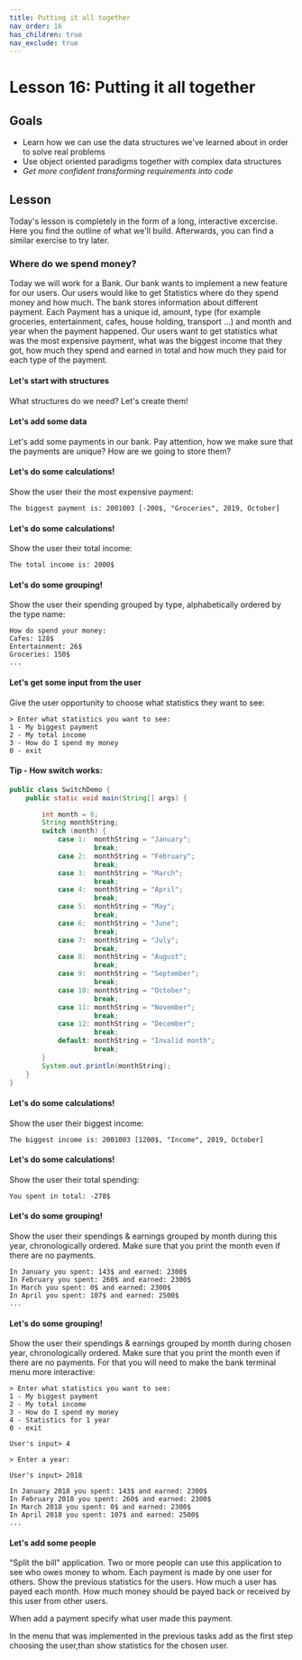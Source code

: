 ```yaml
---
title: Putting it all together
nav_order: 16
has_children: true
nav_exclude: true
---
```


# Lesson 16: Putting it all together

## Goals

- Learn how we can use the data structures we've learned about in order to solve real problems
- Use object oriented paradigms together with complex data structures
- *Get more confident transforming requirements into code*

## Lesson

Today's lesson is completely in the form of a long, interactive excercise. Here you find the outline of what we'll build. Afterwards, you can find a similar exercise to try later.

### Where do we spend money?

Today we will work for a Bank. Our bank wants to implement a new feature for our users. Our users would like to get Statistics where do they spend money and how much. The bank stores information about different payment. Each 
Payment has a unique id, amount, type (for example groceries, entertainment, cafes, house holding, transport ...) and month and year when the payment happened. Our users want to get 
statistics what was the most expensive payment, what was the biggest income that they got, how much they spend and earned in total and how much they paid for each type of the payment.

#### Let's start with structures
What structures do we need? Let's create them!
 
#### Let's add some data
Let's add some payments in our bank. Pay attention, how we make sure that the payments are unique? How are we going 
to store them?

#### Let's do some calculations!
Show the user their the most expensive payment:

```
The biggest payment is: 2001003 [-200$, "Groceries", 2019, October]
```
 
#### Let's do some calculations! 
Show the user their total income:

```
The total income is: 2000$
```
  
#### Let's do some grouping!
Show the user their spending grouped by type, alphabetically ordered by the type name:

```
How do spend your money:
Cafes: 128$
Entertainment: 26$
Groceries: 150$
...
```  

#### Let's get some input from the user 
Give the user opportunity to choose what statistics they want to see:
```
> Enter what statistics you want to see: 
1 - My biggest payment
2 - My total income
3 - How do I spend my money
0 - exit

```

#### Tip - How switch works: 
```java
public class SwitchDemo {
    public static void main(String[] args) {

        int month = 8;
        String monthString;
        switch (month) {
            case 1:  monthString = "January";
                     break;
            case 2:  monthString = "February";
                     break;
            case 3:  monthString = "March";
                     break;
            case 4:  monthString = "April";
                     break;
            case 5:  monthString = "May";
                     break;
            case 6:  monthString = "June";
                     break;
            case 7:  monthString = "July";
                     break;
            case 8:  monthString = "August";
                     break;
            case 9:  monthString = "September";
                     break;
            case 10: monthString = "October";
                     break;
            case 11: monthString = "November";
                     break;
            case 12: monthString = "December";
                     break;
            default: monthString = "Invalid month";
                     break;
        }
        System.out.println(monthString);
    }
}
```

#### Let's do some calculations! 
Show the user their biggest income:

```
The biggest income is: 2001003 [1200$, "Income", 2019, October]
```

#### Let's do some calculations! 
Show the user their total spending:

```
You spent in total: -278$
```

#### Let's do some grouping!
Show the user their spendings & earnings grouped by month during this year, chronologically ordered. Make sure that 
you print the month even if there are no payments.

```
In January you spent: 143$ and earned: 2300$
In February you spent: 260$ and earned: 2300$
In March you spent: 0$ and earned: 2300$
In April you spent: 107$ and earned: 2500$
...
```

#### Let's do some grouping!
Show the user their spendings & earnings grouped by month during chosen year, chronologically ordered. Make sure that 
you print the month even if there are no payments. For that you will need to make the bank terminal menu more 
interactive:
```
> Enter what statistics you want to see: 
1 - My biggest payment
2 - My total income
3 - How do I spend my money
4 - Statistics for 1 year
0 - exit

User's input> 4

> Enter a year: 

User's input> 2018

In January 2018 you spent: 143$ and earned: 2300$
In February 2018 you spent: 260$ and earned: 2300$
In March 2018 you spent: 0$ and earned: 2300$
In April 2018 you spent: 107$ and earned: 2500$
...
```

#### Let's add some people 
"Split the bill" application. Two or more people can use this application to see who owes money to whom. Each payment is made by one user for others. 
Show the previous statistics for the users. How much a user has payed each month. How much money should be payed back or received by this user from other users. 

When add a payment specify what user made this payment. 

In the menu that was implemented in the previous tasks add as the first step choosing the user,than show statistics for the chosen user. 
